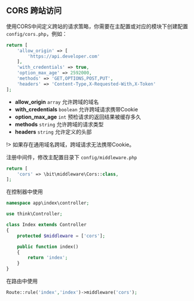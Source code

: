 ## CORS 跨站访问

使用CORS中间定义跨站的请求策略，你需要在主配置或对应的模块下创建配置 `config/cors.php`，例如：

```php
return [
    'allow_origin' => [
        'https://api.developer.com'
    ],
    'with_credentials' => true,
    'option_max_age' => 2592000,
    'methods' => 'GET,OPTIONS,POST,PUT',
    'headers' => 'Content-Type,X-Requested-With,X-Token'
];
```

- **allow_origin** `array` 允许跨域的域名
- **with_credentials** `boolean` 允许跨域请求携带Cookie
- **option_max_age** `int` 预检请求的返回结果被缓存多久
- **methods** `string` 允许跨域的请求类型
- **headers** `string` 允许定义的头部

!> 如果存在通用域名跨域，跨域请求无法携带Cookie。

注册中间件，修改主配置目录下 `config/middleware.php`

```php
return [
    'cors' => \bit\middleware\Cors::class,
];
```

在控制器中使用

```php
namespace app\index\controller;

use think\Controller;

class Index extends Controller
{
    protected $middleware = ['cors'];

    public function index()
    {
        return 'index';
    }
}
```

在路由中使用

```php
Route::rule('index','index')->middleware('cors');
```